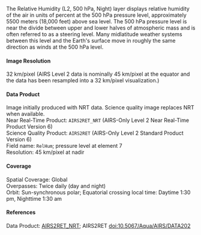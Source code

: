 The Relative Humidity (L2, 500 hPa, Night) layer displays relative humidity of the air in units of percent at the 500 hPa pressure level, approximately 5500 meters (18,000 feet) above sea level. The 500 hPa pressure level is near the divide between upper and lower halves of atmospheric mass and is often referred to as a steering level. Many midlatitude weather systems between this level and the Earth's surface move in roughly the same direction as winds at the 500 hPa level.

#### Image Resolution
32 km/pixel (AIRS Level 2 data is nominally 45 km/pixel at the equator and the data has been resampled into a 32 km/pixel visualization.)

#### Data Product
Image initially produced with NRT data. Science quality image replaces NRT when available.<br>
Near Real-Time Product: `AIRS2RET_NRT` (AIRS-Only Level 2 Near Real-Time Product Version 6)<br>
Science Quality Product: `AIRS2RET` (AIRS-Only Level 2 Standard Product Version 6)<br>
Field name: `RelHum`; pressure level at element 7<br>
Resolution: 45 km/pixel at nadir

#### Coverage
Spatial Coverage: Global<br>
Overpasses: Twice daily (day and night)<br>
Orbit: Sun-synchronous polar; Equatorial crossing local time: Daytime 1:30 pm, Nighttime 1:30 am

#### References
Data Product: [AIRS2RET_NRT](https://disc.gsfc.nasa.gov/datasets/AIRS2RET_NRT_006/summary); AIRS2RET [doi:10.5067/Aqua/AIRS/DATA202](https://doi.org/10.5067/Aqua/AIRS/DATA202)
